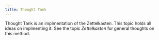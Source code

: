 ```yaml
---
title: Thought Tank
---
```

Thought Tank is an implmentation of the Zettelkasten. This topic holds all ideas on implmenting it. See the topic *Zettelkasten* for general thoughts on this method.